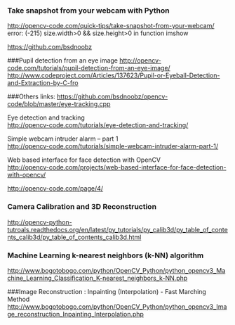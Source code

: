 ### Take snapshot from your webcam with Python

http://opencv-code.com/quick-tips/take-snapshot-from-your-webcam/ <BR>
error: (-215) size.width>0 && size.height>0 in function imshow <BR>

https://github.com/bsdnoobz<BR>


###Pupil detection from an eye image
http://opencv-code.com/tutorials/pupil-detection-from-an-eye-image/<BR>
http://www.codeproject.com/Articles/137623/Pupil-or-Eyeball-Detection-and-Extraction-by-C-fro<BR>

###Others links:
https://github.com/bsdnoobz/opencv-code/blob/master/eye-tracking.cpp<BR>

Eye detection and tracking <BR>
http://opencv-code.com/tutorials/eye-detection-and-tracking/<BR>

Simple webcam intruder alarm – part 1 <BR>
http://opencv-code.com/tutorials/simple-webcam-intruder-alarm-part-1/<BR>

Web based interface for face detection with OpenCV<BR>
http://opencv-code.com/projects/web-based-interface-for-face-detection-with-opencv/<BR>

http://opencv-code.com/page/4/<BR>

### Camera Calibration and 3D Reconstruction
http://opencv-python-tutroals.readthedocs.org/en/latest/py_tutorials/py_calib3d/py_table_of_contents_calib3d/py_table_of_contents_calib3d.html<BR>

### Machine Learning k-nearest neighbors (k-NN) algorithm
http://www.bogotobogo.com/python/OpenCV_Python/python_opencv3_Machine_Learning_Classification_K-nearest_neighbors_k-NN.php<BR>

###Image Reconstruction : Inpainting (Interpolation) - Fast Marching Method<BR>
http://www.bogotobogo.com/python/OpenCV_Python/python_opencv3_Image_reconstruction_Inpainting_Interpolation.php<BR>




